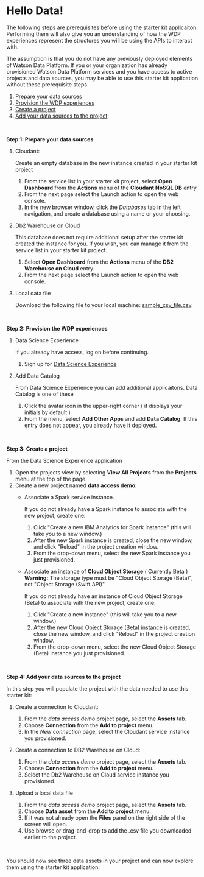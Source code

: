 # Hello Data!

The following steps are prerequisites before using the starter kit applicaiton. Performing them will also give you an understanding of how the WDP experiences represent the structures you will be using the APIs to interact with.

The assumption is that you do not have any previously deployed elements of Watson Data Platform. If you or your organization has already provisioned Watson Data Platform services and you have access to active projects and data sources, you may be able to use this starter kit application without these prerequisite steps. 



1. <a href="#stepone">Prepare your data sources</a>
2. <a href="#steptwo">Provision the WDP experiences</a>
3. <a href="#stepthree">Create a project</a>
4. <a href="#stepfour">Add your data sources to the project</a>


<p>&nbsp;</p>
<a name="stepone"></a>

**Step 1: Prepare your data sources**

1. Cloudant:

    Create an empty database in the new instance created in your starter kit project
    1. From the service list in your starter kit project, select **Open Dashboard** from the **Actions** menu of the **Cloudant NoSQL DB** entry
    2. From the next page select the Launch action to open the web console.
    3. In the new browser window, click the *Databases* tab in the left navigation, and create a database using a name or your choosing.

2. Db2 Warehouse on Cloud

    This database does not require additional setup after the starter kit created the instance for you. If you wish, you can manage it from the service list in your starter kit project. 
    1. Select **Open Dashboard** from the **Actions** menu of the **DB2 Warehouse on Cloud** entry.
    2. From the next page select the Launch action to open the web console.


3. Local data file

    Download the following file to your local machine: <a href='https://raw.githubusercontent.com/ibm-watson-data-lab/wdp-skit-cookbook/master/SETUP/sample_csv_file.csv' download>sample\_csv\_file.csv</a>.

<p>&nbsp;</p>
<a name="steptwo"></a>

**Step 2: Provision the WDP experiences**

1. Data Science Experience

    If you already have access, log on before continuing.
    1. Sign up for [Data Science Experience](http://datascience.ibm.com/)


2. Add Data Catalog

    From Data Science Experience you can add additional applicaitons. Data Catalog is one of these
    1. Click the avatar icon in the upper-right corner ( it displays your initials by default )
    2. From the menu, select **Add Other Apps** and add **Data Catalog**. If this entry does not appear, you already have it deployed.

<p>&nbsp;</p>
<a name="stepthree"></a>

**Step 3: Create a project**
    
From the Data Science Experience application

1. Open the projects view by selecting **View All Projects** from the **Projects** menu at the top of the page.
2. Create a new project named **data access demo**:
    - Associate a Spark service instance.
    
        If you do not already have a Spark instance to associate with the new project, create one:
        1. Click "Create a new IBM Analytics for Spark instance" (this will take you to a new window.)
        2. After the new Spark instance is created, close the new window, and click "Reload" in the project creation window.
        3. From the drop-down menu, select the new Spark instance you just provisioned.

    - Associate an instance of **Cloud Object Storage** ( Currently Beta )
        **Warning:** The storage type must be "Cloud Object Storage (Beta)", not "Object Storage (Swift API)".
        
        If you do not already have an instance of Cloud Object Storage (Beta) to associate with the new project, create one:
        1. Click "Create a new instance" (this will take you to a new window.)
        2. After the new Cloud Object Storage (Beta) instance is created, close the new window, and click "Reload" in the project creation window.
        3. From the drop-down menu, select the new Cloud Object Storage (Beta) instance you just provisioned.

<p>&nbsp;</p>
<a name="stepfour"></a>

**Step 4: Add your data sources to the project**

In this step you will populate the project with the data needed to use this starter kit:

1. Create a connection to Cloudant:
    1. From the *data access demo* project page, select the **Assets** tab.
    2. Choose **Connection** from the **Add to project** menu.
    3. In the *New connection* page, select the Cloudant service instance you provisioned.

2. Create a connection to DB2 Warehouse on Cloud:
    1. From the *data access demo* project page, select the **Assets** tab.
    2. Choose **Connection** from the **Add to project** menu.
    3. Select the Db2 Warehouse on Cloud service instance you provisioned.

3. Upload a local data file
    1. From the *data access demo* project page, select the **Assets** tab.
    2. Choose **Data asset** from the **Add to project** menu.
    3. If it was not already open the **Files** panel on the right side of the screen will open.
    4. Use browse or drag-and-drop to add the .csv file you downloaded earlier to the project.

<p>&nbsp;</p>
You should now see three data assets in your project and can now explore them using the starter kit application:


